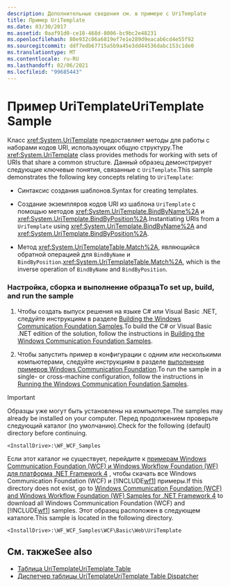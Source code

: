 ```yaml
---
description: Дополнительные сведения см. в примере с UriTemplate
title: Пример UriTemplate
ms.date: 03/30/2017
ms.assetid: 0aaf91d0-ce18-468d-8006-bc9bc2e48231
ms.openlocfilehash: 80e932c06a6819ef7e1e289d9eacab6cd4e55f92
ms.sourcegitcommit: ddf7edb67715a5b9a45e3dd44536dabc153c1de0
ms.translationtype: MT
ms.contentlocale: ru-RU
ms.lasthandoff: 02/06/2021
ms.locfileid: "99685443"
---
```

# <a name="uritemplate-sample"></a><span data-ttu-id="d87fa-103">Пример UriTemplate</span><span class="sxs-lookup"><span data-stu-id="d87fa-103">UriTemplate Sample</span></span>

<span data-ttu-id="d87fa-104">Класс <xref:System.UriTemplate> предоставляет методы для работы с наборами кодов URI, использующих общую структуру.</span><span class="sxs-lookup"><span data-stu-id="d87fa-104">The <xref:System.UriTemplate> class provides methods for working with sets of URIs that share a common structure.</span></span> <span data-ttu-id="d87fa-105">Данный образец демонстрирует следующие ключевые понятия, связанные с `UriTemplate`.</span><span class="sxs-lookup"><span data-stu-id="d87fa-105">This sample demonstrates the following key concepts relating to `UriTemplate`:</span></span>  
  
- <span data-ttu-id="d87fa-106">Синтаксис создания шаблонов.</span><span class="sxs-lookup"><span data-stu-id="d87fa-106">Syntax for creating templates.</span></span>  
  
- <span data-ttu-id="d87fa-107">Создание экземпляров кодов URI из шаблона `UriTemplate` с помощью методов <xref:System.UriTemplate.BindByName%2A> и <xref:System.UriTemplate.BindByPosition%2A>.</span><span class="sxs-lookup"><span data-stu-id="d87fa-107">Instantiating URIs from a `UriTemplate` using <xref:System.UriTemplate.BindByName%2A> and <xref:System.UriTemplate.BindByPosition%2A>.</span></span>  
  
- <span data-ttu-id="d87fa-108">Метод <xref:System.UriTemplateTable.Match%2A>, являющийся обратной операцией для `BindByName` и `BindByPosition`.</span><span class="sxs-lookup"><span data-stu-id="d87fa-108"><xref:System.UriTemplateTable.Match%2A>, which is the inverse operation of `BindByName` and `BindByPosition`.</span></span>  
  
### <a name="to-set-up-build-and-run-the-sample"></a><span data-ttu-id="d87fa-109">Настройка, сборка и выполнение образца</span><span class="sxs-lookup"><span data-stu-id="d87fa-109">To set up, build, and run the sample</span></span>  
  
1. <span data-ttu-id="d87fa-110">Чтобы создать выпуск решения на языке C# или Visual Basic .NET, следуйте инструкциям в разделе [Building the Windows Communication Foundation Samples](building-the-samples.md).</span><span class="sxs-lookup"><span data-stu-id="d87fa-110">To build the C# or Visual Basic .NET edition of the solution, follow the instructions in [Building the Windows Communication Foundation Samples](building-the-samples.md).</span></span>  
  
2. <span data-ttu-id="d87fa-111">Чтобы запустить пример в конфигурации с одним или несколькими компьютерами, следуйте инструкциям в разделе [выполнение примеров Windows Communication Foundation](running-the-samples.md).</span><span class="sxs-lookup"><span data-stu-id="d87fa-111">To run the sample in a single- or cross-machine configuration, follow the instructions in [Running the Windows Communication Foundation Samples](running-the-samples.md).</span></span>  
  
> [!IMPORTANT]
> <span data-ttu-id="d87fa-112">Образцы уже могут быть установлены на компьютере.</span><span class="sxs-lookup"><span data-stu-id="d87fa-112">The samples may already be installed on your computer.</span></span> <span data-ttu-id="d87fa-113">Перед продолжением проверьте следующий каталог (по умолчанию).</span><span class="sxs-lookup"><span data-stu-id="d87fa-113">Check for the following (default) directory before continuing.</span></span>  
>
> `<InstallDrive>:\WF_WCF_Samples`  
>
> <span data-ttu-id="d87fa-114">Если этот каталог не существует, перейдите к [примерам Windows Communication Foundation (WCF) и Windows Workflow Foundation (WF) для платформа .NET Framework 4](https://www.microsoft.com/download/details.aspx?id=21459) , чтобы скачать все Windows Communication Foundation (WCF) и [!INCLUDE[wf1](../../../../includes/wf1-md.md)] примеры.</span><span class="sxs-lookup"><span data-stu-id="d87fa-114">If this directory does not exist, go to [Windows Communication Foundation (WCF) and Windows Workflow Foundation (WF) Samples for .NET Framework 4](https://www.microsoft.com/download/details.aspx?id=21459) to download all Windows Communication Foundation (WCF) and [!INCLUDE[wf1](../../../../includes/wf1-md.md)] samples.</span></span> <span data-ttu-id="d87fa-115">Этот образец расположен в следующем каталоге.</span><span class="sxs-lookup"><span data-stu-id="d87fa-115">This sample is located in the following directory.</span></span>  
>
> `<InstallDrive>:\WF_WCF_Samples\WCF\Basic\Web\UriTemplate`  
  
## <a name="see-also"></a><span data-ttu-id="d87fa-116">См. также</span><span class="sxs-lookup"><span data-stu-id="d87fa-116">See also</span></span>

- [<span data-ttu-id="d87fa-117">Таблица UriTemplate</span><span class="sxs-lookup"><span data-stu-id="d87fa-117">UriTemplate Table</span></span>](uritemplate-table-sample.md)
- [<span data-ttu-id="d87fa-118">Диспетчер таблицы UriTemplate</span><span class="sxs-lookup"><span data-stu-id="d87fa-118">UriTemplate Table Dispatcher</span></span>](uritemplate-table-dispatcher-sample.md)
